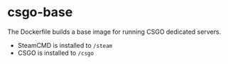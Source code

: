 # csgo-base

The Dockerfile builds a base image for running CSGO dedicated servers.

- SteamCMD is installed to `/steam`
- CSGO is installed to `/csgo`
